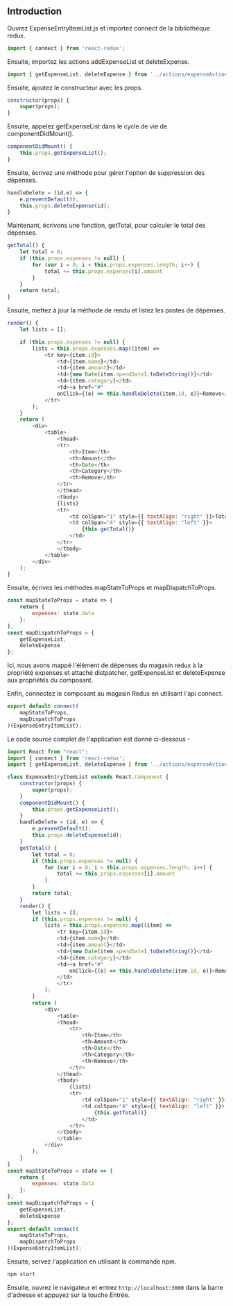 ## Introduction

Ouvrez ExpenseEntryItemList.js et importez connect de la bibliothèque redux.

```js
import { connect } from 'react-redux';
```

Ensuite, importez les actions addExpenseList et deleteExpense.

```js
import { getExpenseList, deleteExpense } from '../actions/expenseActions';
```

Ensuite, ajoutez le constructeur avec les props.

```js
constructor(props) { 
    super(props); 
}
```

Ensuite, appelez getExpenseList dans le cycle de vie de componentDidMount().

```js
componentDidMount() { 
    this.props.getExpenseList(); 
}
```

Ensuite, écrivez une méthode pour gérer l'option de suppression des dépenses.

```js
handleDelete = (id,e) => { 
    e.preventDefault(); 
    this.props.deleteExpense(id); 
}
```

Maintenant, écrivons une fonction, getTotal, pour calculer le total des dépenses.

```js
getTotal() {
    let total = 0;
    if (this.props.expenses != null) {
        for (var i = 0; i < this.props.expenses.length; i++) {
            total += this.props.expenses[i].amount
        }
    }
    return total;
}
```

Ensuite, mettez à jour la méthode de rendu et listez les postes de dépenses.

```js
render() {
    let lists = [];

    if (this.props.expenses != null) {
        lists = this.props.expenses.map((item) =>
            <tr key={item.id}>
                <td>{item.name}</td>
                <td>{item.amount}</td>
                <td>{new Date(item.spendDate).toDateString()}</td>
                <td>{item.category}</td>
                <td><a href="#"
                onClick={(e) => this.handleDelete(item.id, e)}>Remove</a></td>
            </tr>
        );
    }
    return (
        <div>
            <table>
                <thead>
                <tr>
                    <th>Item</th>
                    <th>Amount</th>
                    <th>Date</th>
                    <th>Category</th>
                    <th>Remove</th>
                </tr>
                </thead>
                <tbody>
                {lists}
                <tr>
                    <td colSpan="1" style={{ textAlign: "right" }}>Total Amount</td>
                    <td colSpan="4" style={{ textAlign: "left" }}>
                        {this.getTotal()}
                    </td>
                </tr>
                </tbody>
            </table>
        </div>
    );
}
```

Ensuite, écrivez les méthodes mapStateToProps et mapDispatchToProps.

```js
const mapStateToProps = state => {
    return {      
        expenses: state.data
    };
};
const mapDispatchToProps = {
    getExpenseList,
    deleteExpense
};
```

Ici, nous avons mappé l'élément de dépenses du magasin redux à la propriété expenses et attaché distpatcher, getExpenseList et deleteExpense aux propriétés du composant.

Enfin, connectez le composant au magasin Redux en utilisant l'api connect.

```js
export default connect(
    mapStateToProps,
    mapDispatchToProps
)(ExpenseEntryItemList);
```

Le code source complet de l'application est donné ci-dessous -

```js
import React from "react";
import { connect } from 'react-redux';
import { getExpenseList, deleteExpense } from '../actions/expenseActions';

class ExpenseEntryItemList extends React.Component {
    constructor(props) {
        super(props);
    }
    componentDidMount() {
        this.props.getExpenseList();
    }
    handleDelete = (id, e) => {
        e.preventDefault();
        this.props.deleteExpense(id);
    }
    getTotal() {
        let total = 0;
        if (this.props.expenses != null) {
            for (var i = 0; i < this.props.expenses.length; i++) {
                total += this.props.expenses[i].amount
            }
        }
        return total;
    }
    render() {
        let lists = [];
        if (this.props.expenses != null) {
            lists = this.props.expenses.map((item) =>
                <tr key={item.id}>
                <td>{item.name}</td>
                <td>{item.amount}</td>
                <td>{new Date(item.spendDate).toDateString()}</td>
                <td>{item.category}</td>
                <td><a href="#"
                    onClick={(e) => this.handleDelete(item.id, e)}>Remove</a>
                </td>
                </tr>
            );
        }
        return (
            <div>
                <table>
                <thead>
                    <tr>
                        <th>Item</th>
                        <th>Amount</th>
                        <th>Date</th>
                        <th>Category</th>
                        <th>Remove</th>
                    </tr>
                </thead>
                <tbody>
                    {lists}
                    <tr>
                        <td colSpan="1" style={{ textAlign: "right" }}>Total Amount</td>
                        <td colSpan="4" style={{ textAlign: "left" }}>
                            {this.getTotal()}
                        </td>
                    </tr>
                </tbody>
                </table>
            </div>
        );
    }
}
const mapStateToProps = state => {
    return {
        expenses: state.data
    };
};
const mapDispatchToProps = {
    getExpenseList,
    deleteExpense
};
export default connect(
    mapStateToProps,
    mapDispatchToProps
)(ExpenseEntryItemList);
```

Ensuite, servez l'application en utilisant la commande npm.

```bash
npm start
```

Ensuite, ouvrez le navigateur et entrez ```http://localhost:3000``` dans la barre d'adresse et appuyez sur la touche Entrée.